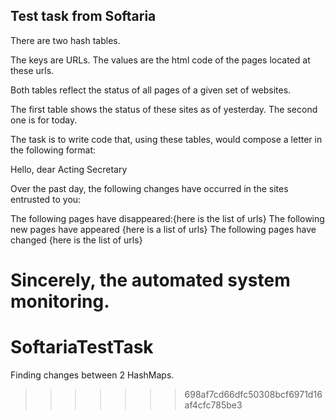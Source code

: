 ## Test task from Softaria
There are two hash tables.

The keys are URLs.
The values are the html code of the pages located at these urls.

Both tables reflect the status of all pages of a given
set of websites.

The first table shows the status of these sites as of yesterday.
The second one is for today.

The task is to write code that, using these tables, would compose
a letter in the following format:

Hello, dear Acting Secretary

Over the past day, the following changes have occurred in the sites entrusted to you:

The following pages have disappeared:{here is the list of urls}
The following new pages have appeared {here is a list of urls}
The following pages have changed {here is the list of urls}

Sincerely,
the automated system
monitoring.
=======
# SoftariaTestTask
Finding changes between 2 HashMaps.
>>>>>>> 698af7cd66dfc50308bcf6971d16af4cfc785be3
